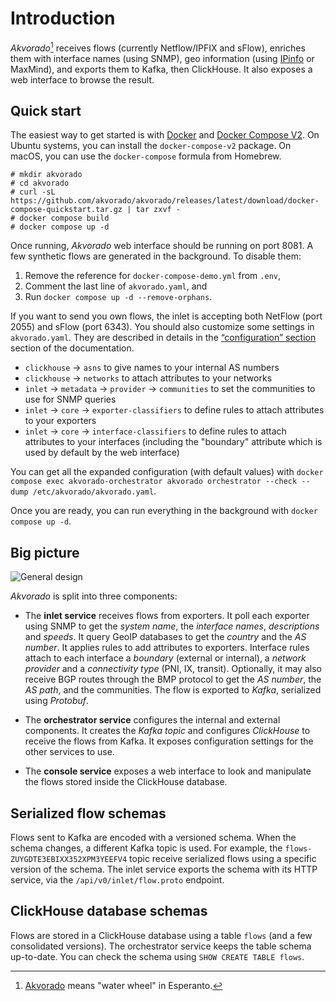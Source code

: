 # Introduction

*Akvorado*[^name] receives flows (currently Netflow/IPFIX and sFlow), enriches
them with interface names (using SNMP), geo information (using
[IPinfo](https://ipinfo.io/) or MaxMind), and exports them to Kafka, then
ClickHouse. It also exposes a web interface to browse the result.

[^name]: [Akvorado][] means "water wheel" in Esperanto.

[Akvorado]: https://eo.wikipedia.org/wiki/Akvorado

## Quick start

The easiest way to get started is with
[Docker](https://docs.docker.com/get-docker) and [Docker Compose
V2](https://docs.docker.com/compose/install/). On Ubuntu systems, you can
install the `docker-compose-v2` package. On macOS, you can use the
`docker-compose` formula from Homebrew.

```console
# mkdir akvorado
# cd akvorado
# curl -sL https://github.com/akvorado/akvorado/releases/latest/download/docker-compose-quickstart.tar.gz | tar zxvf -
# docker compose build
# docker compose up -d
```

Once running, *Akvorado* web interface should be running on port 8081. A few
synthetic flows are generated in the background. To disable them:

1. Remove the reference for `docker-compose-demo.yml` from `.env`,
2. Comment the last line of `akvorado.yaml`, and
3. Run `docker compose up -d --remove-orphans`.

If you want to send you own flows, the inlet is accepting both NetFlow
(port 2055) and sFlow (port 6343). You should also customize some
settings in `akvorado.yaml`. They are described in details in the
[“configuration” section](02-configuration.md) section of the
documentation.

- `clickhouse` → `asns` to give names to your internal AS numbers
- `clickhouse` → `networks` to attach attributes to your networks
- `inlet` → `metadata` → `provider` → `communities` to set the communities to
  use for SNMP queries
- `inlet` → `core` → `exporter-classifiers` to define rules to attach
  attributes to your exporters
- `inlet` → `core` → `interface-classifiers` to define rules to attach
  attributes to your interfaces (including the "boundary" attribute
  which is used by default by the web interface)

You can get all the expanded configuration (with default values) with
`docker compose exec akvorado-orchestrator akvorado orchestrator
--check --dump /etc/akvorado/akvorado.yaml`.

Once you are ready, you can run everything in the background with
`docker compose up -d`.

## Big picture

![General design](design.svg)

*Akvorado* is split into three components:

- The **inlet service** receives flows from exporters. It poll each
  exporter using SNMP to get the *system name*, the *interface names*,
  *descriptions* and *speeds*. It query GeoIP databases to get the
  *country* and the *AS number*. It applies rules to add attributes to
  exporters. Interface rules attach to each interface a *boundary*
  (external or internal), a *network provider* and a *connectivity
  type* (PNI, IX, transit). Optionally, it may also receive BGP routes
  through the BMP protocol to get the *AS number*, the *AS path*, and
  the communities. The flow is exported to *Kafka*, serialized using
  *Protobuf*.

- The **orchestrator service** configures the internal and external
  components. It creates the *Kafka topic* and configures *ClickHouse*
  to receive the flows from Kafka. It exposes configuration settings
  for the other services to use.

- The **console service** exposes a web interface to look and
  manipulate the flows stored inside the ClickHouse database.

## Serialized flow schemas

Flows sent to Kafka are encoded with a versioned schema. When the schema
changes, a different Kafka topic is used. For example, the
`flows-ZUYGDTE3EBIXX352XPM3YEEFV4` topic receive serialized flows using a
specific version of the schema. The inlet service exports the schema with its
HTTP service, via the `/api/v0/inlet/flow.proto` endpoint.

## ClickHouse database schemas

Flows are stored in a ClickHouse database using a table `flows` (and a
few consolidated versions). The orchestrator service keeps the table
schema up-to-date. You can check the schema using `SHOW CREATE TABLE
flows`.
